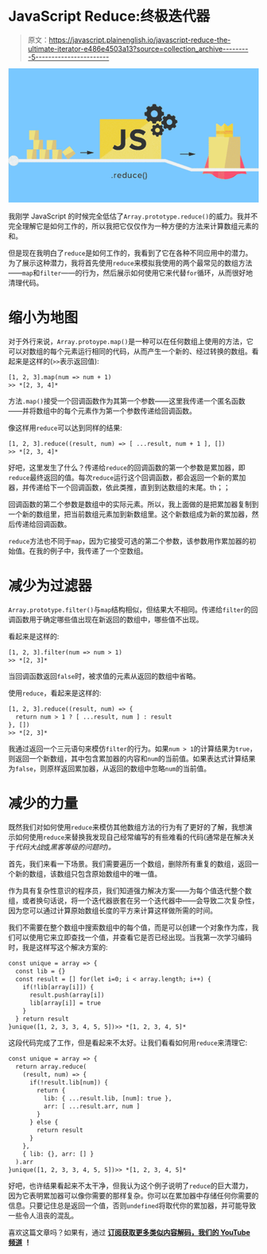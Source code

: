 # JavaScript Reduce:终极迭代器

> 原文：<https://javascript.plainenglish.io/javascript-reduce-the-ultimate-iterator-e486e4503a13?source=collection_archive---------5----------------------->

![](img/b01655b98043a73ad060912f10a45a4b.png)

我刚学 JavaScript 的时候完全低估了`Array.prototype.reduce()`的威力。我并不完全理解它是如何工作的，所以我把它仅仅作为一种方便的方法来计算数组元素的和。

但是现在我明白了`reduce`是如何工作的，我看到了它在各种不同应用中的潜力。为了展示这种潜力，我将首先使用`reduce`来模拟我使用的两个最常见的数组方法——`map`和`filter`——的行为，然后展示如何使用它来代替`for`循环，从而很好地清理代码。

# 缩小为地图

对于外行来说，`Array.protoype.map()`是一种可以在任何数组上使用的方法，它可以对数组的每个元素运行相同的代码，从而产生一个新的、经过转换的数组。看起来是这样的(`>>`表示返回值):

```
[1, 2, 3].map(num => num + 1)
>> *[2, 3, 4]*
```

方法`.map()`接受一个回调函数作为其第一个参数——这里我传递一个匿名函数——并将数组中的每个元素作为第一个参数传递给回调函数。

像这样用`reduce`可以达到同样的结果:

```
[1, 2, 3].reduce((result, num) => [ ...result, num + 1 ], [])
>> *[2, 3, 4]*
```

好吧，这里发生了什么？传递给`reduce`的回调函数的第一个参数是累加器，即`reduce`最终返回的值。每次`reduce`运行这个回调函数，都会返回一个新的累加器，并传递给下一个回调函数，依此类推，直到到达数组的末尾。th；；

回调函数的第二个参数是数组中的实际元素。所以，我上面做的是把累加器复制到一个新的数组里，把当前数组元素加到新数组里。这个新数组成为新的累加器，然后传递给回调函数。

`reduce`方法也不同于`map`，因为它接受可选的第二个参数，该参数用作累加器的初始值。在我的例子中，我传递了一个空数组。

# 减少为过滤器

`Array.prototype.filter()`与`map`结构相似，但结果大不相同。传递给`filter`的回调函数用于确定哪些值出现在新返回的数组中，哪些值不出现。

看起来是这样的:

```
[1, 2, 3].filter(num => num > 1)
>> *[2, 3]*
```

当回调函数返回`false`时，被求值的元素从返回的数组中省略。

使用`reduce`，看起来是这样的:

```
[1, 2, 3].reduce((result, num) => {
  return num > 1 ? [ ...result, num ] : result
}, [])
>> *[2, 3]*
```

我通过返回一个三元语句来模仿`filter`的行为。如果`num > 1`的计算结果为`true`，则返回一个新数组，其中包含累加器的内容和`num`的当前值。如果表达式计算结果为`false`，则原样返回累加器，从返回的数组中忽略`num`的当前值。

# 减少的力量

既然我们对如何使用`reduce`来模仿其他数组方法的行为有了更好的了解，我想演示如何使用`reduce`来替换我发现自己经常编写的有些难看的代码(通常是在解决关于*代码大战*或*黑客等级的问题时)。*

首先，我们来看一下场景。我们需要遍历一个数组，删除所有重复的数组，返回一个新的数组，该数组只包含原始数组中的唯一值。

作为具有复杂性意识的程序员，我们知道强力解决方案——为每个值迭代整个数组，或者换句话说，将一个迭代器嵌套在另一个迭代器中——会导致二次复杂性，因为您可以通过计算原始数组长度的平方来计算这样做所需的时间。

我们不需要在整个数组中搜索数组中的每个值，而是可以创建一个对象作为库，我们可以使用它来立即查找一个值，并查看它是否已经出现。当我第一次学习编码时，我是这样写这个解决方案的:

```
const unique = array => {
  const lib = {}
  const result = [] for(let i=0; i < array.length; i++) {
    if(!lib[array[i]]) {
      result.push(array[i])
      lib[array[i]] = true
    }
  } return result
}unique([1, 2, 3, 3, 4, 5, 5])>> *[1, 2, 3, 4, 5]*
```

这段代码完成了工作，但是看起来不太好。让我们看看如何用`reduce`来清理它:

```
const unique = array => {
  return array.reduce(
    (result, num) => {
      if(!result.lib[num]) {
        return {
          lib: { ...result.lib, [num]: true },
          arr: [ ...result.arr, num ]
        }
      } else {
        return result
      }
    },
    { lib: {}, arr: [] }
  ).arr
}unique([1, 2, 3, 3, 4, 5, 5])>> *[1, 2, 3, 4, 5]*
```

好吧，也许结果看起来不太干净，但我认为这个例子说明了`reduce`的巨大潜力，因为它表明累加器可以像你需要的那样复杂。你可以在累加器中存储任何你需要的信息。只要记住总是返回一个值，否则`undefined`将取代你的累加器，并可能导致一些令人沮丧的混乱。

喜欢这篇文章吗？如果有，通过 [**订阅获取更多类似内容解码，我们的 YouTube 频道**](https://www.youtube.com/channel/UCtipWUghju290NWcn8jhyAw) **！**